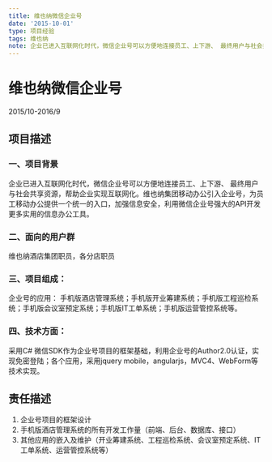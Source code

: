 ```yaml
---
title: 维也纳微信企业号
date: '2015-10-01'
type: 项目经验
tags: 维也纳
note: 企业已进入互联网化时代，微信企业号可以方便地连接员工、上下游、 最终用户与社会共享资源，帮助企业实现互联网化。维也纳集团移动办公引入企业号，为员工移动办公提供一个统一的入口，加强信息安全，利用微信企业号强大的API开发更多实用的信息办公工具。
---
```

#  维也纳微信企业号

2015/10-2016/9

## 项目描述

### 一、项目背景  
企业已进入互联网化时代，微信企业号可以方便地连接员工、上下游、 最终用户与社会共享资源，帮助企业实现互联网化。维也纳集团移动办公引入企业号，为员工移动办公提供一个统一的入口，加强信息安全，利用微信企业号强大的API开发更多实用的信息办公工具。  
### 二、面向的用户群  
维也纳酒店集团职员，各分店职员  
### 三、项目组成：  
企业号的应用： 手机版酒店管理系统；手机版开业筹建系统；手机版工程巡检系统；手机版会议室预定系统；手机版IT工单系统；手机版运营管控系统等。  
### 四、技术方面：  
采用C# 微信SDK作为企业号项目的框架基础，利用企业号的Author2.0认证，实现免密登陆；各个应用，采用jquery mobile，angularjs，MVC4、WebForm等技术实现。  

## 责任描述

1. 企业号项目的框架设计  
2. 手机版酒店管理系统的所有开发工作量（前端、后台、数据库、接口）  
3. 其他应用的嵌入及维护（开业筹建系统、工程巡检系统、会议室预定系统、IT工单系统、运营管控系统等）